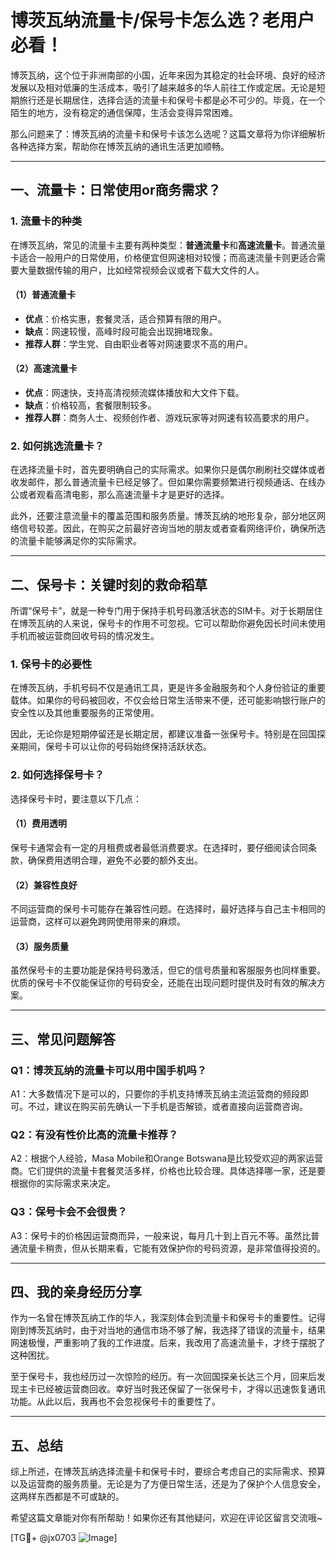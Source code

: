 # 博茨瓦纳流量卡/保号卡怎么选？老用户必看！

博茨瓦纳，这个位于非洲南部的小国，近年来因为其稳定的社会环境、良好的经济发展以及相对低廉的生活成本，吸引了越来越多的华人前往工作或定居。无论是短期旅行还是长期居住，选择合适的流量卡和保号卡都是必不可少的。毕竟，在一个陌生的地方，没有稳定的通信保障，生活会变得异常困难。

那么问题来了：博茨瓦纳的流量卡和保号卡该怎么选呢？这篇文章将为你详细解析各种选择方案，帮助你在博茨瓦纳的通讯生活更加顺畅。

---

## 一、流量卡：日常使用or商务需求？

### 1. 流量卡的种类
在博茨瓦纳，常见的流量卡主要有两种类型：**普通流量卡**和**高速流量卡**。普通流量卡适合一般用户的日常使用，价格便宜但网速相对较慢；而高速流量卡则更适合需要大量数据传输的用户，比如经常视频会议或者下载大文件的人。

#### （1）普通流量卡
- **优点**：价格实惠，套餐灵活，适合预算有限的用户。
- **缺点**：网速较慢，高峰时段可能会出现拥堵现象。
- **推荐人群**：学生党、自由职业者等对网速要求不高的用户。

#### （2）高速流量卡
- **优点**：网速快，支持高清视频流媒体播放和大文件下载。
- **缺点**：价格较高，套餐限制较多。
- **推荐人群**：商务人士、视频创作者、游戏玩家等对网速有较高要求的用户。

### 2. 如何挑选流量卡？
在选择流量卡时，首先要明确自己的实际需求。如果你只是偶尔刷刷社交媒体或者收发邮件，那么普通流量卡已经足够了。但如果你需要频繁进行视频通话、在线办公或者观看高清电影，那么高速流量卡才是更好的选择。

此外，还要注意流量卡的覆盖范围和服务质量。博茨瓦纳的地形复杂，部分地区网络信号较差。因此，在购买之前最好咨询当地的朋友或者查看网络评价，确保所选的流量卡能够满足你的实际需求。

---

## 二、保号卡：关键时刻的救命稻草

所谓“保号卡”，就是一种专门用于保持手机号码激活状态的SIM卡。对于长期居住在博茨瓦纳的人来说，保号卡的作用不可忽视。它可以帮助你避免因长时间未使用手机而被运营商回收号码的情况发生。

### 1. 保号卡的必要性
在博茨瓦纳，手机号码不仅是通讯工具，更是许多金融服务和个人身份验证的重要载体。如果你的号码被回收，不仅会给日常生活带来不便，还可能影响银行账户的安全性以及其他重要服务的正常使用。

因此，无论你是短期停留还是长期定居，都建议准备一张保号卡。特别是在回国探亲期间，保号卡可以让你的号码始终保持活跃状态。

### 2. 如何选择保号卡？
选择保号卡时，要注意以下几点：

#### （1）费用透明
保号卡通常会有一定的月租费或者最低消费要求。在选择时，要仔细阅读合同条款，确保费用透明合理，避免不必要的额外支出。

#### （2）兼容性良好
不同运营商的保号卡可能存在兼容性问题。在选择时，最好选择与自己主卡相同的运营商，这样可以避免跨网使用带来的麻烦。

#### （3）服务质量
虽然保号卡的主要功能是保持号码激活，但它的信号质量和客服服务也同样重要。优质的保号卡不仅能保证你的号码安全，还能在出现问题时提供及时有效的解决方案。

---

## 三、常见问题解答

### Q1：博茨瓦纳的流量卡可以用中国手机吗？
A1：大多数情况下是可以的，只要你的手机支持博茨瓦纳主流运营商的频段即可。不过，建议在购买前先确认一下手机是否解锁，或者直接向运营商咨询。

### Q2：有没有性价比高的流量卡推荐？
A2：根据个人经验，Masa Mobile和Orange Botswana是比较受欢迎的两家运营商。它们提供的流量卡套餐灵活多样，价格也比较合理。具体选择哪一家，还是要根据你的实际需求来决定。

### Q3：保号卡会不会很贵？
A3：保号卡的价格因运营商而异，一般来说，每月几十到上百元不等。虽然比普通流量卡稍贵，但从长期来看，它能有效保护你的号码资源，是非常值得投资的。

---

## 四、我的亲身经历分享

作为一名曾在博茨瓦纳工作的华人，我深刻体会到流量卡和保号卡的重要性。记得刚到博茨瓦纳时，由于对当地的通信市场不够了解，我选择了错误的流量卡，结果网速极慢，严重影响了我的工作进度。后来，我改用了高速流量卡，才终于摆脱了这种困扰。

至于保号卡，我也经历过一次惊险的经历。有一次回国探亲长达三个月，回来后发现主卡已经被运营商回收。幸好当时我还保留了一张保号卡，才得以迅速恢复通讯功能。从此以后，我再也不会忽视保号卡的重要性了。

---

## 五、总结

综上所述，在博茨瓦纳选择流量卡和保号卡时，要综合考虑自己的实际需求、预算以及运营商的服务质量。无论是为了方便日常生活，还是为了保护个人信息安全，这两样东西都是不可或缺的。

希望这篇文章能对你有所帮助！如果你还有其他疑问，欢迎在评论区留言交流哦~

[TG💪+ @jx0703 ![Image](https://github.com/user-attachments/assets/dbca1d08-cadb-493c-b0ec-ad6f7a83f270)]